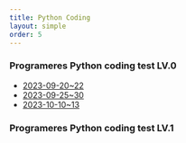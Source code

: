 ```yaml
---
title: Python Coding  
layout: simple  
order: 5 
---
```


### Programeres Python coding test LV.0
- [2023-09-20~22](https://github.com/Han-Daon/Python-Coding/blob/a398812ae59819faa09b1947baa53c46e0bb6cba/2023_09_20.md)
- [2023-09-25~30](https://github.com/Han-Daon/Python-Coding/tree/1f264574967a203fa8803900ba14eeb0e310e391/9%EC%9B%94%204%EB%B2%88%EC%A7%B8%20%EC%A3%BC/2023-09-25)
- [2023-10-10~13](https://github.com/Han-Daon/Python-Coding/tree/f5e56b66c84381e7146794d1b5a1c044fb179fb5/10%EC%9B%94%202%EC%A3%BC%EC%B0%A8)
  


### Programeres Python coding test LV.1

